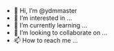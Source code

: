 - 👋 Hi, I’m @ydmmaster
- 👀 I’m interested in ...
- 🌱 I’m currently learning ...
- 💞️ I’m looking to collaborate on ...
- 📫 How to reach me ...

<!---
ydmmaster/ydmmaster is a ✨ special ✨ repository because its `README.md` (this file) appears on your GitHub profile.
You can click the Preview link to take a look at your changes.
--->
